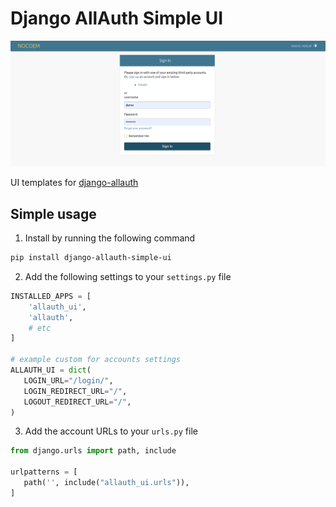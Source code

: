 # Django AllAuth Simple UI

![django-allauth-simple-ui](./django-allauth--simple-ui.png)

UI templates for [django-allauth](https://github.com/pennersr/django-allauth)


## Simple usage

1. Install by running the following command
 ```bash
 pip install django-allauth-simple-ui
 ```

2. Add the following settings to your `settings.py` file
 ```python
 INSTALLED_APPS = [
     'allauth_ui',
     'allauth',
     # etc
 ]
 
 # example custom for accounts settings 
ALLAUTH_UI = dict(
    LOGIN_URL="/login/",
    LOGIN_REDIRECT_URL="/",
    LOGOUT_REDIRECT_URL="/",
)
 ```

3. Add the account URLs to your `urls.py` file
 ```python
from django.urls import path, include

urlpatterns = [
    path('', include("allauth_ui.urls")),
]
 ```